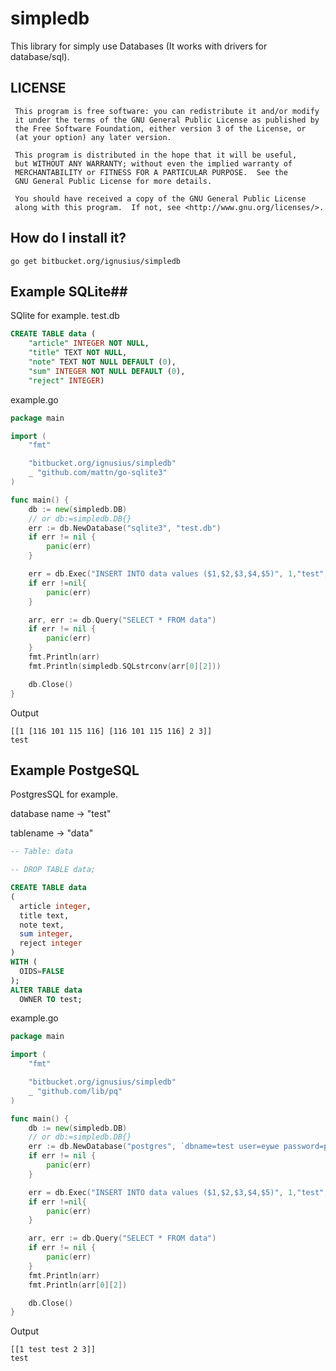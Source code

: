 # simpledb #

This library for simply use Databases (It works with drivers for database/sql).

## LICENSE ##
```
 This program is free software: you can redistribute it and/or modify
 it under the terms of the GNU General Public License as published by
 the Free Software Foundation, either version 3 of the License, or
 (at your option) any later version.

 This program is distributed in the hope that it will be useful,
 but WITHOUT ANY WARRANTY; without even the implied warranty of
 MERCHANTABILITY or FITNESS FOR A PARTICULAR PURPOSE.  See the
 GNU General Public License for more details.

 You should have received a copy of the GNU General Public License
 along with this program.  If not, see <http://www.gnu.org/licenses/>.
```
## How do I install it? ##
```
go get bitbucket.org/ignusius/simpledb
```

## Example SQLite##
SQlite for example.
test.db
```SQL
CREATE TABLE data (
    "article" INTEGER NOT NULL,
    "title" TEXT NOT NULL,
    "note" TEXT NOT NULL DEFAULT (0),
    "sum" INTEGER NOT NULL DEFAULT (0),
	"reject" INTEGER)
```
example.go

```go
package main

import (
	"fmt"

	"bitbucket.org/ignusius/simpledb"
	_ "github.com/mattn/go-sqlite3"
)

func main() {
	db := new(simpledb.DB)
	// or db:=simpledb.DB{}
	err := db.NewDatabase("sqlite3", "test.db")
	if err != nil {
		panic(err)
	}

	err = db.Exec("INSERT INTO data values ($1,$2,$3,$4,$5)", 1,"test","test",2,3)
	if err !=nil{
		panic(err)
	}

	arr, err := db.Query("SELECT * FROM data")
	if err != nil {
		panic(err)
	}
	fmt.Println(arr)
	fmt.Println(simpledb.SQLstrconv(arr[0][2]))

	db.Close()
}
```

Output
```
[[1 [116 101 115 116] [116 101 115 116] 2 3]]
test
```

## Example PostgeSQL ##
PostgresSQL for example.

database name -> "test"

tablename -> "data"

```SQL
-- Table: data

-- DROP TABLE data;

CREATE TABLE data
(
  article integer,
  title text,
  note text,
  sum integer,
  reject integer
)
WITH (
  OIDS=FALSE
);
ALTER TABLE data
  OWNER TO test;
```
example.go
```go
package main

import (
	"fmt"

	"bitbucket.org/ignusius/simpledb"
	_ "github.com/lib/pq"
)

func main() {
	db := new(simpledb.DB)
	// or db:=simpledb.DB{}
	err := db.NewDatabase("postgres", `dbname=test user=еуые password=pass host=localhost port=5432  sslmode=disable`)
	if err != nil {
		panic(err)
	}

	err = db.Exec("INSERT INTO data values ($1,$2,$3,$4,$5)", 1,"test","test",2,3)
	if err !=nil{
		panic(err)
	}

	arr, err := db.Query("SELECT * FROM data")
	if err != nil {
		panic(err)
	}
	fmt.Println(arr)
	fmt.Println(arr[0][2])

	db.Close()
}
```


Output
```
[[1 test test 2 3]]
test
```